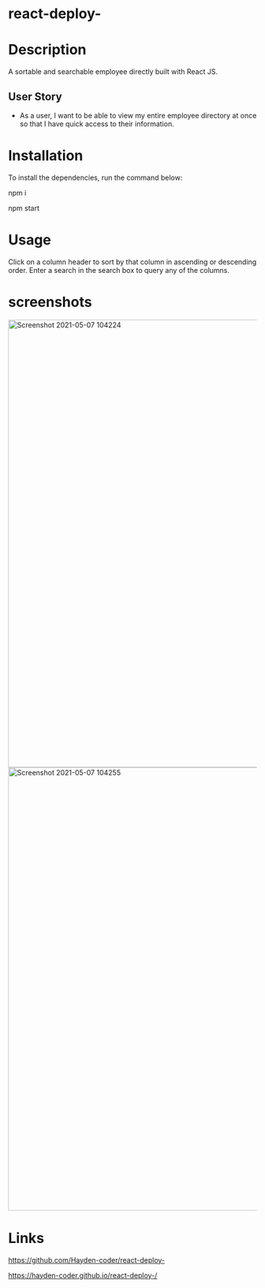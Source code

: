 # react-deploy-

# Description
A sortable and searchable employee directly built with React JS.

## User Story

* As a user, I want to be able to view my entire employee directory at once so that I have quick access to their information.

# Installation
To install the dependencies, run the command below:

npm i

npm start

# Usage
Click on a column header to sort by that column in ascending or descending order. Enter a search in the search box to query any of the columns.

# screenshots
<img width="908" alt="Screenshot 2021-05-07 104224" src="https://user-images.githubusercontent.com/74078719/117488274-11106200-af21-11eb-97e8-6bd914c0ff29.png">

<img width="899" alt="Screenshot 2021-05-07 104255" src="https://user-images.githubusercontent.com/74078719/117488365-2dac9a00-af21-11eb-91ef-a03b97e360d8.png">

# Links 

https://github.com/Hayden-coder/react-deploy-


https://hayden-coder.github.io/react-deploy-/
